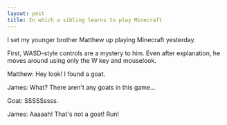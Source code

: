```yaml
---
layout: post
title: In which a sibling learns to play Minecraft
---
```

 
I set my younger brother Matthew up playing Minecraft yesterday.

First, WASD-style controls are a mystery to him. Even after explanation, he moves around using only the W key and mouselook.

Matthew: Hey look! I found a goat.

James: What? There aren't any goats in this game...

Goat: SSSSSssss.

James: Aaaaah! That's not a goat! Run!
